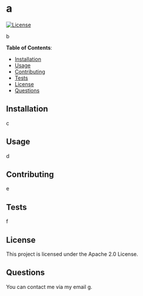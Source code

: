 # a
[![License](https://img.shields.io/badge/License-Apache_2.0-blue.svg)](https://opensource.org/licenses/Apache-2.0)

b

**Table of Contents**:
- [Installation](#install)
- [Usage](#usage)
- [Contributing](#cont)
- [Tests](#tests)
- [License](#license)
- [Questions](#questions)

<a id="install"></a>
## Installation
c

<a id="usage"></a>
## Usage
d

<a id="cont"></a>
## Contributing
e

<a id="tests"></a>
## Tests
f

<a id="license"></a>
## License
This project is licensed under the Apache 2.0 License.

<a id="questions"></a>
## Questions
You can contact me via my email g.

